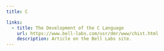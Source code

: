 ```yaml
---
title: C

links:
  - title: The Development of the C Language
    url: https://www.bell-labs.com/usr/dmr/www/chist.html
    description: Article on the Bell Labs site.
---
```

